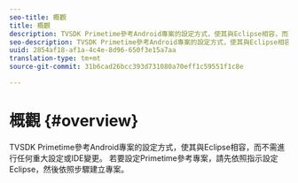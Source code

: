 ```yaml
---
seo-title: 概觀
title: 概觀
description: TVSDK Primetime參考Android專案的設定方式，使其與Eclipse相容，而不需進行任何重大設定或IDE變更。
seo-description: TVSDK Primetime參考Android專案的設定方式，使其與Eclipse相容，而不需進行任何重大設定或IDE變更。
uuid: 2854af18-af1a-4c4e-8d96-650f3e15a7aa
translation-type: tm+mt
source-git-commit: 31b6cad26bcc393d731080a70eff1c59551f1c8e

---
```



# 概觀 {#overview}

TVSDK Primetime參考Android專案的設定方式，使其與Eclipse相容，而不需進行任何重大設定或IDE變更。 若要設定Primetime參考專案，請先依照指示設定Eclipse，然後依照步驟建立專案。
